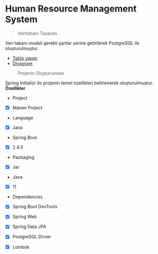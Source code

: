 # Human Resource Management System
> Veritabanı Tasarımı <br>

Veri tabanı modeli gerekli şartlar yerine getirilerek PostgreSQL ile oluşturulmuştur.<br>
* [Tablo yapısı](https://github.com/nurseda-diker/Human-Resource-Management-System/blob/main/database%20design/hrms.png) <br>
* [Diyagram](https://github.com/nurseda-diker/Human-Resource-Management-System/blob/main/database%20design/hrms.png) <br>

> Projenin Oluşturulması

Spring Initializr ile projenin temel özellikleri belirlenerek oluşturulmuştur. <br>
**Özellikler**  <br>
* Project <br>
- [X] Maven Project
* Language
- [X] Java
* Spring Boot
- [X] 2.4.5
* Packaging
- [X] Jar
* Java
- [X] 11
* Dependencies
- [X] Spring Boot DevTools
- [X] Spring Web
- [X] Spring Data JPA
- [X] PostgreSQL Driver
- [X] Lombok

